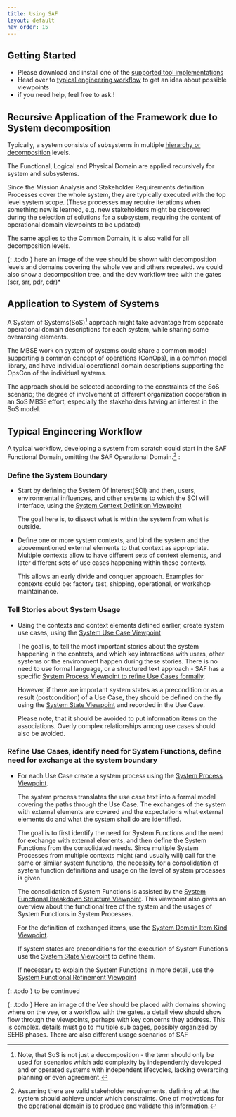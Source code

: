 ```yaml
---
title: Using SAF
layout: default
nav_order: 15
---
```


## Getting Started
 * Please download and install one of the [supported tool implementations](index.md#tool-implementations)
 * Head over to [typical engineering workflow](#typical-engineering-workflow) to get an idea about possible viewpoints
 * if you need help, feel free to ask !

## Recursive Application of the Framework due to System decomposition
Typically, a system consists of subsystems in multiple [hierarchy or decomposition](faq.md#system-hierarchy) levels. 

The Functional, Logical and Physical Domain are applied recursively for system and subsystems.

Since the Mission Analysis and Stakeholder Requirements definition Processes cover the whole system, they are typically executed with the top level system scope. (These processes may require iterations when something new is learned, e.g. new stakeholders might be discovered during the selection of solutions for a subsystem, requiring the content of operational domain viewpoints to be updated)

The same applies to the Common Domain, it is also valid for all decomposition levels.

{: .todo }
here an image of the vee should be shown with decomposition levels and domains covering the whole vee and others repeated. we could also show a decomposition tree, and the dev workflow tree with the gates (scr, srr, pdr, cdr)*

## Application to System of Systems
A System of Systems(SoS)[^1] approach might take advantage from separate operational domain descriptions for each system, while sharing some overarcing elements. 

The MBSE work on system of systems could share a common model supporting a common concept of operations (ConOps), in a common model library, and have individual operational domain descriptions supporting the OpsCon of the individual systems.

The approach should be selected according to the constraints of the SoS scenario; the degree of involvement of different organization cooperation in an SoS MBSE effort, especially the stakeholders having an interest in the SoS model.

## Typical Engineering Workflow

A typical workflow, developing a system from scratch could start in the SAF Functional Domain, omitting the SAF Operational Domain.[^2] : 

### Define the System Boundary
 * Start by defining the System Of Interest(SOI) and then, users, environmental influences, and other systems to which the SOI will interface, using the [System Context Definition Viewpoint](userdoc/Functional%20Domain/System%20Context%20Definition%20Viewpoint.md)
   
   The goal here is, to dissect what is within the system from what is outside. 

 * Define one or more system contexts, and bind the system and the abovementioned external elements to that context as appropriate. Multiple contexts allow to have different sets of context elements, and later different sets of use cases happening within these contexts.
 
   This allows an early divide and conquer approach. Examples for contexts could be: factory test, shipping, operational, or workshop maintainance. 

### Tell Stories about System Usage
  * Using the contexts and context elements defined earlier, create system use cases, using the [System Use Case Viewpoint](userdoc/Functional%20Domain/System%20Use%20Case%20Viewpoint.md)

    The goal is, to tell the most important stories about the system happening in the contexts, and which key interactions with users, other systems or the environment happen during these stories. There is no need to use formal language, or a structured text approach - SAF has a specific [System Process Viewpoint to refine Use Cases formally](userdoc/Functional%20Domain/System%20Process%20Viewpoint.md). 

    However, if there are important system states as a precondition or as a result (postcondition) of a Use Case, they should be defined on the fly using the [System State Viewpoint](userdoc/Functional%20Domain/System%20State%20Viewpoint.md) and recorded in the Use Case.
  
    Please note, that it should be avoided to put information items on the associations. Overly complex relationships among use cases should also be avoided.

### Refine Use Cases, identify need for System Functions, define need for exchange at the system boundary

 * For each Use Case create a system process using the  [System Process Viewpoint](userdoc/Functional%20Domain/System%20Process%20Viewpoint.md).

   The system process translates the use case text into a formal model covering the paths through the Use Case. The exchanges of the system with external elements are covered and the expectations what external elements do and what the system shall do are identified. 

   The goal is to first identify the need for System Functions and the need for exchange with external elements, and then define the System Functions from the consolidated needs. Since multiple System Processes from multiple contexts might (and usually will) call for the same or similar system functions, the necessity for a consolidation of system function definitions and usage on the level of system processes is given.

   The consolidation of System Functions is assisted by the [System Functional Breakdown Structure Viewpoint](userdoc/Functional%20Domain/System%20Functional%20Breakdown%20Structure%20Viewpoint.md). This viewpoint also gives an overview about the functional tree of the system and the usages of System Functions in System Processes.

   For the definition of exchanged items, use the [System Domain Item Kind Viewpoint](userdoc/Functional%20Domain/System%20Domain%20Item%20Kind%20Viewpoint.md).

   If system states are preconditions for the execution of System Functions use the [System State Viewpoint](userdoc/Functional%20Domain/System%20State%20Viewpoint.md) to define them.

   If necessary to explain the System Functions in more detail, use the [System Functional Refinement Viewpoint](userdoc/Functional%20Domain/System%20Functional%20Refinement%20Viewpoint.md)


{: .todo }
to be continued


{: .todo }
Here an image of the Vee should be placed with domains showing where on the vee, or a workflow with the gates. a detail view should show flow through the viewpoints, perhaps with key concerns they address.
This is complex. details must go to multiple sub pages, possibly organized by SEHB phases. There are also different usage scenarios of SAF

[^1]:Note, that SoS is not just a decomposition - the term should only be used for scenarios which add complexity by independently developed and or operated systems with independent lifecycles, lacking overarcing planning or even agreement.
[^2]:Assuming there are valid stakeholder requirements, defining what the system should achieve under which constraints. One of motivations for the operational domain is to produce and validate this information.
